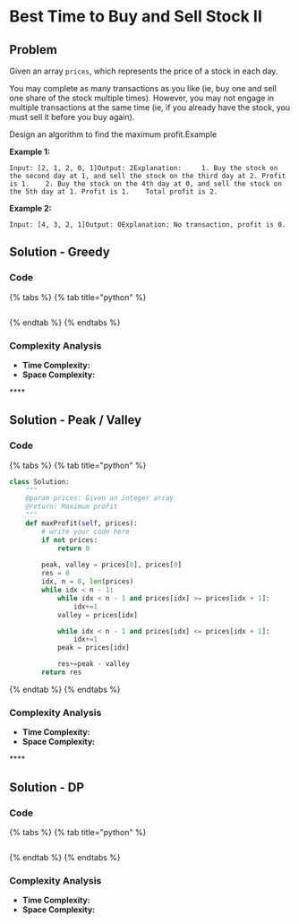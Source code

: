 # Best Time to Buy and Sell Stock II

## Problem

Given an array `prices`, which represents the price of a stock in each day.

You may complete as many transactions as you like \(ie, buy one and sell one share of the stock multiple times\). However, you may not engage in multiple transactions at the same time \(ie, if you already have the stock, you must sell it before you buy again\).

Design an algorithm to find the maximum profit.Example

**Example 1:**

```text
Input: [2, 1, 2, 0, 1]Output: 2Explanation:     1. Buy the stock on the second day at 1, and sell the stock on the third day at 2. Profit is 1.    2. Buy the stock on the 4th day at 0, and sell the stock on the 5th day at 1. Profit is 1.    Total profit is 2.
```

**Example 2:**

```text
Input: [4, 3, 2, 1]Output: 0Explanation: No transaction, profit is 0.
```

## Solution - Greedy

### Code

{% tabs %}
{% tab title="python" %}
```python

```
{% endtab %}
{% endtabs %}

### Complexity Analysis

* **Time Complexity:**
* **Space Complexity:**

\*\*\*\*

## Solution - Peak / Valley

### Code

{% tabs %}
{% tab title="python" %}
```python
class Solution:
    """
    @param prices: Given an integer array
    @return: Maximum profit
    """
    def maxProfit(self, prices):
        # write your code here
        if not prices:
            return 0
        
        peak, valley = prices[0], prices[0]
        res = 0 
        idx, n = 0, len(prices)
        while idx < n - 1:
            while idx < n - 1 and prices[idx] >= prices[idx + 1]:
                idx+=1
            valley = prices[idx]

            while idx < n - 1 and prices[idx] <= prices[idx + 1]:
                idx+=1
            peak = prices[idx]

            res+=peak - valley
        return res
```
{% endtab %}
{% endtabs %}

### Complexity Analysis

* **Time Complexity:**
* **Space Complexity:**

\*\*\*\*

## Solution - DP

### Code

{% tabs %}
{% tab title="python" %}
```python

```
{% endtab %}
{% endtabs %}

### Complexity Analysis

* **Time Complexity:**
* **Space Complexity:**

